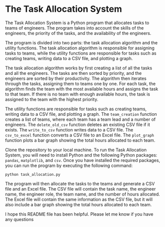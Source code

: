 # The Task Allocation System 

The Task Allocation System is a Python program that allocates tasks to teams of engineers. The program takes into account the skills of the engineers, the priority of the tasks, and the availability of the engineers.

The program is divided into two parts: the task allocation algorithm and the utility functions. The task allocation algorithm is responsible for assigning tasks to teams, while the utility functions are responsible for tasks such as creating teams, writing data to a CSV file, and plotting a graph.

The task allocation algorithm works by first creating a list of all the tasks and all the engineers. The tasks are then sorted by priority, and the engineers are sorted by their productivity. The algorithm then iterates through the tasks, assigning them to teams one by one. For each task, the algorithm finds the team with the most available hours and assigns the task to that team. If there is no team with enough available hours, the task is assigned to the team with the highest priority.

The utility functions are responsible for tasks such as creating teams, writing data to a CSV file, and plotting a graph. The `team_creation` function creates a list of teams, where each team has a team lead and a number of engineers. The `delete_old_csv` function deletes an existing CSV file if it exists. The `write_to_csv` function writes data to a CSV file. The `csv_to_excel` function converts a CSV file to an Excel file. The `plot_graph` function plots a bar graph showing the total hours allocated to each team.

Clone the repository to your local machine.
To run the Task Allocation System, you will need to install Python and the following Python packages: `pandas`, `matplotlib`, and `csv`. Once you have installed the required packages, you can run the program by executing the following command:

```
python task_allocation.py
```

The program will then allocate the tasks to the teams and generate a CSV file and an Excel file. The CSV file will contain the task name, the engineer name, the engineer role, the team name, and the number of hours allocated. The Excel file will contain the same information as the CSV file, but it will also include a bar graph showing the total hours allocated to each team.

I hope this README file has been helpful. Please let me know if you have any questions
